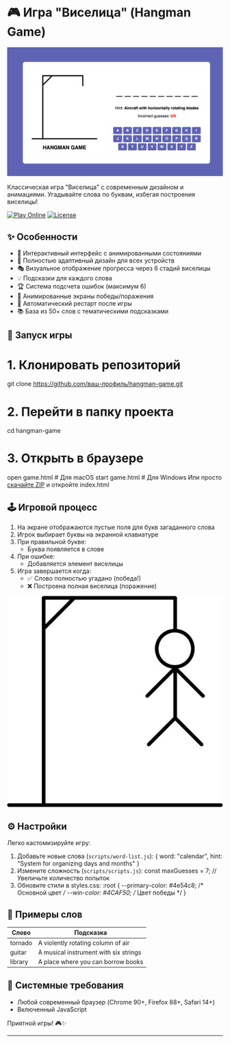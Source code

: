 # 🎮 Игра "Виселица" (Hangman Game)

![Game Screenshot](/images/game.png) 

Классическая игра "Виселица" с современным дизайном и анимациями. Угадывайте слова по буквам, избегая построения виселицы!

[![Play Online](https://img.shields.io/badge/PLAY-ONLINE-brightgreen?style=for-the-badge)](https://ваш-сайт.ru) <!-- Добавьте реальную ссылку -->
[![License](https://img.shields.io/badge/License-MIT-blue.svg?style=flat-square)](LICENSE)


## ✨ Особенности

- 🎨 Интерактивный интерфейс с анимированными состояниями
- 📱 Полностью адаптивный дизайн для всех устройств
- 🎭 Визуальное отображение прогресса через 6 стадий виселицы
- 💡 Подсказки для каждого слова
- 🏆 Система подсчета ошибок (максимум 6)
- 🎉 Анимированные экраны победы/поражения
- 🔄 Автоматический рестарт после игры
- 📚 База из 50+ слов с тематическими подсказками

## 🚀 Запуск игры

# 1. Клонировать репозиторий
git clone https://github.com/ваш-профиль/hangman-game.git

# 2. Перейти в папку проекта
cd hangman-game

# 3. Открыть в браузере
open game.html   # Для macOS
start game.html  # Для Windows
Или просто [скачайте ZIP](https://github.com/ваш-профиль/hangman-game/archive/main.zip) и откройте index.html

## 🕹️ Игровой процесс

1. На экране отображаются пустые поля для букв загаданного слова
2. Игрок выбирает буквы на экранной клавиатуре
3. При правильной букве:
   - Буква появляется в слове
4. При ошибке:
   - Добавляется элемент виселицы
5. Игра завершается когда:
   - ✅ Слово полностью угадано (победа!)
   - ❌ Построена полная виселица (поражение)

![Game Flow](/images/hangman-6.svg)


## ⚙️ Настройки

Легко кастомизируйте игру:

1. Добавьте новые слова (`scripts/word-list.js`):
{
    word: "calendar",
    hint: "System for organizing days and months"
}
2. Измените сложность (`scripts/scripts.js`):
const maxGuesses = 7; // Увеличьте количество попыток
3. Обновите стили в styles.css:
:root {
  --primary-color: #4e54c8; /* Основной цвет */
  --win-color: #4CAF50;     /* Цвет победы */
}

## 🌟 Примеры слов

| Слово          | Подсказка                  |
|----------------|----------------------------|
| tornado      | A violently rotating column of air |
| guitar       | A musical instrument with six strings |
| library      | A place where you can borrow books |

## 📱 Системные требования

- Любой современный браузер (Chrome 90+, Firefox 88+, Safari 14+)
- Включенный JavaScript





Приятной игры! 🎮✨

---
